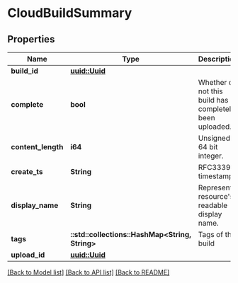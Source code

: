 # CloudBuildSummary

## Properties

Name | Type | Description | Notes
------------ | ------------- | ------------- | -------------
**build_id** | [**uuid::Uuid**](uuid::Uuid.md) |  | 
**complete** | **bool** | Whether or not this build has completely been uploaded. | 
**content_length** | **i64** | Unsigned 64 bit integer. | 
**create_ts** | **String** | RFC3339 timestamp | 
**display_name** | **String** | Represent a resource's readable display name. | 
**tags** | **::std::collections::HashMap<String, String>** | Tags of this build | 
**upload_id** | [**uuid::Uuid**](uuid::Uuid.md) |  | 

[[Back to Model list]](../README.md#documentation-for-models) [[Back to API list]](../README.md#documentation-for-api-endpoints) [[Back to README]](../README.md)


